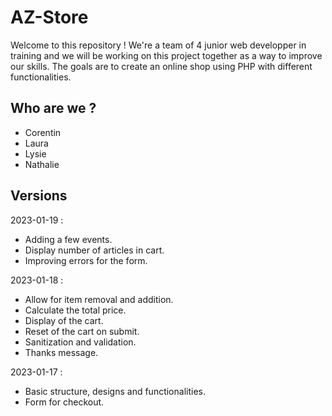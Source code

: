 # AZ-Store

Welcome to this repository ! We're a team of 4 junior web developper in training and we will be working on this project together as a way to improve our skills. The goals are to create an online shop using PHP with different functionalities. 

## Who are we ? 

- Corentin
- Laura
- Lysie
- Nathalie

## Versions 

2023-01-19 : 
- Adding a few events.
- Display number of articles in cart.
- Improving errors for the form.

2023-01-18 : 
- Allow for item removal and addition.
- Calculate the total price.
- Display of the cart.
- Reset of the cart on submit.
- Sanitization and validation.
- Thanks message.


2023-01-17 : 
- Basic structure, designs and functionalities. 
- Form for checkout.